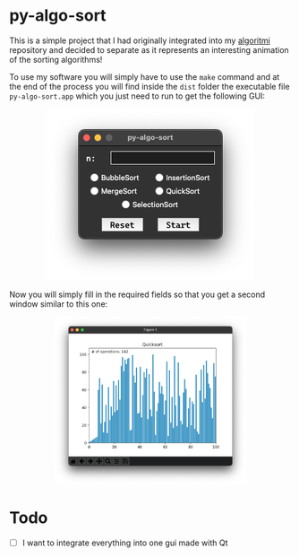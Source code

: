 # py-algo-sort

This is a simple project that I had originally integrated into my [algoritmi](https://github.com/AntonioBerna/algoritmi) repository and decided to separate as it represents an interesting animation of the sorting algorithms!

To use my software you will simply have to use the ```make``` command and at the end of the process you will find inside the ```dist``` folder the executable file ```py-algo-sort.app``` which you just need to run to get the following GUI:

<p align="center">
	<img src="imgs/gui.png">
</p>

Now you will simply fill in the required fields so that you get a second window similar to this one:

<p align="center">
	<img src="imgs/QuickSort.png" height="300">  
</p>

# Todo

- [ ] I want to integrate everything into one gui made with Qt

